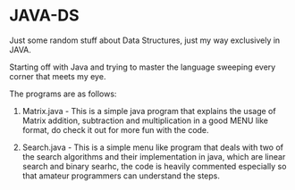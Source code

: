 # JAVA-DS
Just some random stuff about Data Structures, just my way exclusively in JAVA.

Starting off with Java and trying to master the language sweeping every corner that meets my eye.

The programs are as follows: 

1) Matrix.java - This is a simple java program that explains the usage of Matrix addition, subtraction and multiplication in a good MENU      like format, do check it out for more fun with the code.

2) Search.java - This is a simple menu like program that deals with two of the search algorithms and their implementation in java, which      are linear search and binary searhc, the code is heavily commented especially so that amateur programmers can understand the steps.
